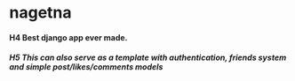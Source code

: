 # nagetna
#### H4 Best django app ever made.
##### H5 This can also serve as a template with authentication, friends system and simple post/likes/comments models
